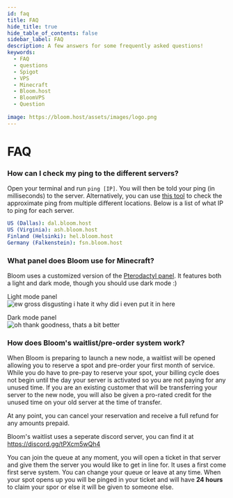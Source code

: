 ```yaml
---
id: faq
title: FAQ
hide_title: true
hide_table_of_contents: false
sidebar_label: FAQ
description: A few answers for some frequently asked questions!
keywords:
  - FAQ
  - questions
  - Spigot
  - VPS
  - Minecraft
  - Bloom.host
  - BloomVPS
  - Question
  
image: https://bloom.host/assets/images/logo.png
---
```

# **FAQ**

### How can I check my ping to the different servers?  
Open your terminal and run `ping [IP]`. You will then be told your ping (in milliseconds) to the server. Alternatively, you can use [this tool](https://tools.keycdn.com/ping) to check the approximate ping from multiple different locations. Below is a list of what IP to ping for each server.  
```YAML
US (Dallas): dal.bloom.host
US (Virginia): ash.bloom.host
Finland (Helsinki): hel.bloom.host
Germany (Falkenstein): fsn.bloom.host
```  

### What panel does Bloom use for Minecraft?  
Bloom uses a customized version of the [Pterodactyl panel](https://pterodactyl.io/). It features both a light and dark mode, though you should use dark mode :)  

Light mode panel  
![ew gross disgusting i hate it why did i even put it in here](https://i.gyazo.com/b5eb904835c360c938e1eef6eb793049.png)  

Dark mode panel  
![oh thank goodness, thats a bit better](https://i.gyazo.com/86e499722dc09c27ef968532d3c41491.png)  

### How does Bloom's waitlist/pre-order system work?  
When Bloom is preparing to launch a new node, a waitlist will be opened allowing you to reserve a spot and pre-order your first month of service. While you do have to pre-pay to reserve your spot, your billing cycle does not begin until the day your server is activated so you are not paying for any unused time. If you are an existing customer that will  be transferring your server to the new node, you will also be given a pro-rated credit for the unused time on your old server at the time of transfer. 

At any point, you can cancel your reservation and receive a full refund for any amounts prepaid. 


Bloom's waitlist uses a seperate discord server, you can find it at https://discord.gg/tPXcm5wQh4

You can join the queue at any moment, you will open a ticket in that server and give them the server you would like to get in line for. It uses a first come first serve system. You can change your queue or leave at any time. When your spot opens up you will be pinged in your ticket and will have **24 hours** to claim your spor or else it will be given to someone else. 
